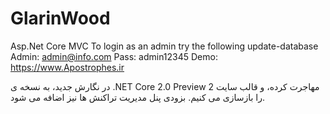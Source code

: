 # GlarinWood
Asp.Net Core MVC
To login as an admin try the following
update-database
Admin: admin@info.com
Pass: admin12345
Demo: https://www.Apostrophes.ir

در نگارش جدید، به نسخه ی 
.NET Core 2.0 Preview 2
مهاجرت کرده، و قالب سایت را بازسازی می کنیم.
بزودی پنل مدیریت تراکنش ها نیز اضافه می شود.
